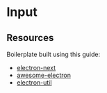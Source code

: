 # Input


## Resources
Boilerplate built using this guide:
- [electron-next](https://leo.im/2017/electron-next)
- [awesome-electron](https://github.com/sindresorhus/awesome-electron)
- [electron-util](https://github.com/sindresorhus/electron-util)
